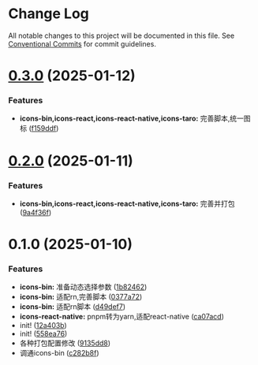 # Change Log

All notable changes to this project will be documented in this file.
See [Conventional Commits](https://conventionalcommits.org) for commit guidelines.

# [0.3.0](https://github.com/catpawx/icons/compare/@catpawx/icons-react-native@0.2.0...@catpawx/icons-react-native@0.3.0) (2025-01-12)

### Features

- **icons-bin,icons-react,icons-react-native,icons-taro:** 完善脚本,统一图标 ([f159ddf](https://github.com/catpawx/icons/commit/f159ddf63c49b9c1d25d644d02d999760fe855da))

# [0.2.0](https://github.com/catpawx/icons/compare/@catpawx/icons-react-native@0.1.0...@catpawx/icons-react-native@0.2.0) (2025-01-11)

### Features

- **icons-bin,icons-react,icons-react-native,icons-taro:** 完善并打包 ([9a4f36f](https://github.com/catpawx/icons/commit/9a4f36fb9eceb86fd5cceba8c6d6e09245e93366))

# 0.1.0 (2025-01-10)

### Features

- **icons-bin:** 准备动态选择参数 ([1b82462](https://github.com/catpawx/icons/commit/1b824627e604a07044332abee7558999fe7a8c1f))
- **icons-bin:** 适配rn,完善脚本 ([0377a72](https://github.com/catpawx/icons/commit/0377a720e2ab80b27e8a5923bc707553ea1b1d75))
- **icons-bin:** 适配rn脚本 ([d49def7](https://github.com/catpawx/icons/commit/d49def7112b5bf53e1d01c4a22144dd5d9109bee))
- **icons-react-native:** pnpm转为yarn,适配react-native ([ca07acd](https://github.com/catpawx/icons/commit/ca07acdc1e47b4b69d7f868cb1618105d8e035d8))
- init! ([12a403b](https://github.com/catpawx/icons/commit/12a403b953f8c210ce943f4a0d34e0d244e30bdc))
- init! ([558ea76](https://github.com/catpawx/icons/commit/558ea76a25f41827ea56ed3920b02dcecdecef69))
- 各种打包配置修改 ([9135dd8](https://github.com/catpawx/icons/commit/9135dd8832d359a38adaef43e63158961d2eec85))
- 调通icons-bin ([c282b8f](https://github.com/catpawx/icons/commit/c282b8f6f357822903ab2ad306e287d3f21b7b99))
